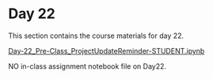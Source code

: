 Day 22
=======================
This section contains the course materials for day 22.

[Day-22_Pre-Class_ProjectUpdateReminder-STUDENT.ipynb](../daily/Day-22/Day-22_Pre-Class_ProjectUpdateReminder-STUDENT.ipynb)

NO in-class assignment notebook file on Day22. 
<!--
[Day-21_In-Class_SVMs2-STUDENT.ipynb](../daily/Day-21/Day-21_In-Class_SVMs2-STUDENT.ipynb)
-->